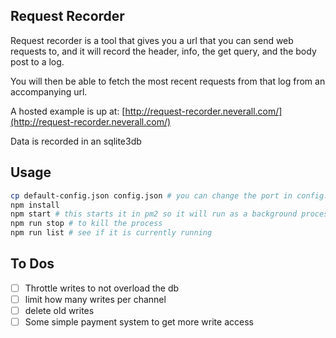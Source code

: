## Request Recorder

Request recorder is a tool that gives you a url that you can send web requests to, and it will record the
header, info, the get query, and the body post to a log.

You will then be able to fetch the most recent requests from that log from an accompanying url.

A hosted example is up at:
[http://request-recorder.neverall.com/](http://request-recorder.neverall.com/)

Data is recorded in an sqlite3db

## Usage

```bash
cp default-config.json config.json # you can change the port in config.json
npm install
npm start # this starts it in pm2 so it will run as a background process on your sever
npm run stop # to kill the process
npm run list # see if it is currently running
```

## To Dos

- [ ] Throttle writes to not overload the db
- [ ] limit how many writes per channel
- [ ] delete old writes
- [ ] Some simple payment system to get more write access
